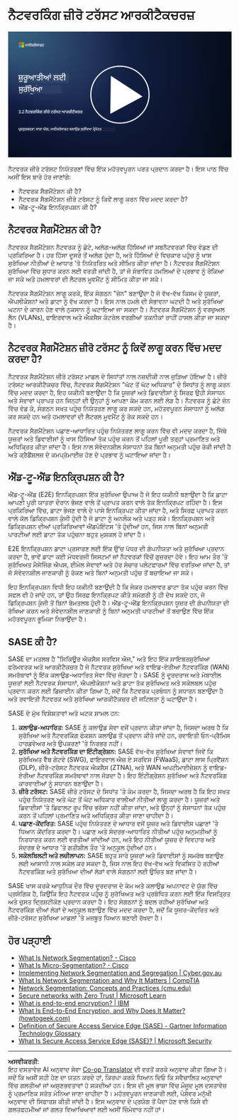 <!--
CO_OP_TRANSLATOR_METADATA:
{
  "original_hash": "680d6e14d9d33fc471c22f44679713f8",
  "translation_date": "2025-09-04T00:37:04+00:00",
  "source_file": "3.2 Networking zero trust architecture.md",
  "language_code": "pa"
}
-->
# ਨੈਟਵਰਕਿੰਗ ਜ਼ੀਰੋ ਟਰੱਸਟ ਆਰਕੀਟੈਕਚਰਜ਼

[![ਵੀਡੀਓ ਦੇਖੋ](../../translated_images/3-2_placeholder.b52521a0e93e0e122f19dfbd676c836d3d527c6de1bb28fd7643aa518eae6631.pa.png)](https://learn-video.azurefd.net/vod/player?id=9f425fdb-1c53-4e67-b550-68bdac35df45)

ਨੈਟਵਰਕ ਜ਼ੀਰੋ ਟਰੱਸਟ ਨਿਯੰਤਰਣਾਂ ਵਿੱਚ ਇੱਕ ਮਹੱਤਵਪੂਰਨ ਪਰਤ ਪ੍ਰਦਾਨ ਕਰਦਾ ਹੈ। ਇਸ ਪਾਠ ਵਿੱਚ ਅਸੀਂ ਇਸ ਬਾਰੇ ਹੋਰ ਜਾਣਾਂਗੇ:

 - ਨੈਟਵਰਕ ਸੈਗਮੈਂਟੇਸ਼ਨ ਕੀ ਹੈ?  
 - ਨੈਟਵਰਕ ਸੈਗਮੈਂਟੇਸ਼ਨ ਜ਼ੀਰੋ ਟਰੱਸਟ ਨੂੰ ਕਿਵੇਂ ਲਾਗੂ ਕਰਨ ਵਿੱਚ ਮਦਦ ਕਰਦਾ ਹੈ?  
 - ਐਂਡ-ਟੂ-ਐਂਡ ਇਨਕ੍ਰਿਪਸ਼ਨ ਕੀ ਹੈ?  

## ਨੈਟਵਰਕ ਸੈਗਮੈਂਟੇਸ਼ਨ ਕੀ ਹੈ?

ਨੈਟਵਰਕ ਸੈਗਮੈਂਟੇਸ਼ਨ ਨੈਟਵਰਕ ਨੂੰ ਛੋਟੇ, ਅਲੱਗ-ਅਲੱਗ ਹਿੱਸਿਆਂ ਜਾਂ ਸਬਨੈਟਵਰਕਾਂ ਵਿੱਚ ਵੰਡਣ ਦੀ ਪ੍ਰਕਿਰਿਆ ਹੈ। ਹਰ ਹਿੱਸਾ ਦੂਸਰੇ ਤੋਂ ਅਲੱਗ ਹੁੰਦਾ ਹੈ, ਅਤੇ ਹਿੱਸਿਆਂ ਦੇ ਵਿਚਕਾਰ ਪਹੁੰਚ ਨੂੰ ਖਾਸ ਸੁਰੱਖਿਆ ਨੀਤੀਆਂ ਦੇ ਆਧਾਰ 'ਤੇ ਨਿਯੰਤਰਿਤ ਅਤੇ ਸੀਮਿਤ ਕੀਤਾ ਜਾਂਦਾ ਹੈ। ਨੈਟਵਰਕ ਸੈਗਮੈਂਟੇਸ਼ਨ ਸੁਰੱਖਿਆ ਵਿੱਚ ਸੁਧਾਰ ਕਰਨ ਲਈ ਵਰਤੀ ਜਾਂਦੀ ਹੈ, ਤਾਂ ਜੋ ਸੰਭਾਵਿਤ ਹਮਲਿਆਂ ਦੇ ਪ੍ਰਭਾਵ ਨੂੰ ਰੋਕਿਆ ਜਾ ਸਕੇ ਅਤੇ ਹਮਲਾਵਰਾਂ ਦੀ ਲੈਟਰਲ ਮੂਵਮੈਂਟ ਨੂੰ ਸੀਮਿਤ ਕੀਤਾ ਜਾ ਸਕੇ।

ਨੈਟਵਰਕ ਸੈਗਮੈਂਟੇਸ਼ਨ ਲਾਗੂ ਕਰਕੇ, ਇੱਕ ਸੰਗਠਨ "ਜ਼ੋਨ" ਬਣਾਉਂਦਾ ਹੈ ਜੋ ਵੱਖ-ਵੱਖ ਕਿਸਮ ਦੇ ਯੂਜ਼ਰਾਂ, ਐਪਲੀਕੇਸ਼ਨਾਂ ਅਤੇ ਡਾਟਾ ਨੂੰ ਵੱਖ ਕਰਦਾ ਹੈ। ਇਸ ਨਾਲ ਹਮਲੇ ਦੀ ਸੰਭਾਵਨਾ ਘਟਦੀ ਹੈ ਅਤੇ ਸੁਰੱਖਿਆ ਘਟਨਾ ਦੇ ਕਾਰਨ ਹੋਣ ਵਾਲੇ ਨੁਕਸਾਨ ਨੂੰ ਘਟਾਇਆ ਜਾ ਸਕਦਾ ਹੈ। ਨੈਟਵਰਕ ਸੈਗਮੈਂਟੇਸ਼ਨ ਨੂੰ ਵਰਚੁਅਲ ਲੈਨ (VLANs), ਫਾਇਰਵਾਲ ਅਤੇ ਐਕਸੈਸ ਕੰਟਰੋਲ ਵਰਗੀਆਂ ਤਕਨੀਕਾਂ ਰਾਹੀਂ ਹਾਸਲ ਕੀਤਾ ਜਾ ਸਕਦਾ ਹੈ।

## ਨੈਟਵਰਕ ਸੈਗਮੈਂਟੇਸ਼ਨ ਜ਼ੀਰੋ ਟਰੱਸਟ ਨੂੰ ਕਿਵੇਂ ਲਾਗੂ ਕਰਨ ਵਿੱਚ ਮਦਦ ਕਰਦਾ ਹੈ?

ਨੈਟਵਰਕ ਸੈਗਮੈਂਟੇਸ਼ਨ ਜ਼ੀਰੋ ਟਰੱਸਟ ਮਾਡਲ ਦੇ ਸਿਧਾਂਤਾਂ ਨਾਲ ਨਜ਼ਦੀਕੀ ਨਾਲ ਜੁੜਿਆ ਹੋਇਆ ਹੈ। ਜ਼ੀਰੋ ਟਰੱਸਟ ਆਰਕੀਟੈਕਚਰ ਵਿੱਚ, ਨੈਟਵਰਕ ਸੈਗਮੈਂਟੇਸ਼ਨ "ਘੱਟ ਤੋਂ ਘੱਟ ਅਧਿਕਾਰ" ਦੇ ਸਿਧਾਂਤ ਨੂੰ ਲਾਗੂ ਕਰਨ ਵਿੱਚ ਮਦਦ ਕਰਦਾ ਹੈ, ਇਹ ਯਕੀਨੀ ਬਣਾਉਂਦਾ ਹੈ ਕਿ ਯੂਜ਼ਰਾਂ ਅਤੇ ਡਿਵਾਈਸਾਂ ਨੂੰ ਸਿਰਫ਼ ਉਹੀ ਸੰਸਾਧਨ ਅਤੇ ਸੇਵਾਵਾਂ ਪ੍ਰਾਪਤ ਹਨ ਜਿਨ੍ਹਾਂ ਦੀ ਉਨ੍ਹਾਂ ਨੂੰ ਆਪਣਾ ਕੰਮ ਕਰਨ ਲਈ ਲੋੜ ਹੈ। ਨੈਟਵਰਕ ਨੂੰ ਛੋਟੇ ਜ਼ੋਨ ਵਿੱਚ ਵੰਡ ਕੇ, ਸੰਗਠਨ ਸਖਤ ਪਹੁੰਚ ਨਿਯੰਤਰਣ ਲਾਗੂ ਕਰ ਸਕਦੇ ਹਨ, ਮਹੱਤਵਪੂਰਨ ਸੰਸਾਧਨਾਂ ਨੂੰ ਅਲੱਗ ਕਰ ਸਕਦੇ ਹਨ ਅਤੇ ਹਮਲਾਵਰਾਂ ਦੀ ਲੈਟਰਲ ਮੂਵਮੈਂਟ ਨੂੰ ਰੋਕ ਸਕਦੇ ਹਨ।

ਨੈਟਵਰਕ ਸੈਗਮੈਂਟੇਸ਼ਨ ਪਛਾਣ-ਆਧਾਰਿਤ ਪਹੁੰਚ ਨਿਯੰਤਰਣ ਲਾਗੂ ਕਰਨ ਵਿੱਚ ਵੀ ਮਦਦ ਕਰਦਾ ਹੈ, ਜਿੱਥੇ ਯੂਜ਼ਰਾਂ ਅਤੇ ਡਿਵਾਈਸਾਂ ਨੂੰ ਖਾਸ ਹਿੱਸਿਆਂ ਤੱਕ ਪਹੁੰਚ ਕਰਨ ਤੋਂ ਪਹਿਲਾਂ ਪੂਰੀ ਤਰ੍ਹਾਂ ਪ੍ਰਮਾਣਿਤ ਅਤੇ ਅਧਿਕ੍ਰਿਤ ਕੀਤਾ ਜਾਂਦਾ ਹੈ। ਇਸ ਨਾਲ ਸੰਵੇਦਨਸ਼ੀਲ ਸੰਸਾਧਨਾਂ ਤੱਕ ਬਿਨਾਂ ਅਨੁਮਤੀ ਪਹੁੰਚ ਰੋਕੀ ਜਾਂਦੀ ਹੈ ਅਤੇ ਕ੍ਰੈਡੈਂਸ਼ਲਜ਼ ਦੇ ਕਮਪ੍ਰੋਮਾਈਜ਼ ਹੋਣ ਦੇ ਪ੍ਰਭਾਵ ਨੂੰ ਘਟਾਇਆ ਜਾਂਦਾ ਹੈ।

## ਐਂਡ-ਟੂ-ਐਂਡ ਇਨਕ੍ਰਿਪਸ਼ਨ ਕੀ ਹੈ?

ਐਂਡ-ਟੂ-ਐਂਡ (E2E) ਇਨਕ੍ਰਿਪਸ਼ਨ ਇੱਕ ਸੁਰੱਖਿਆ ਉਪਾਅ ਹੈ ਜੋ ਇਹ ਯਕੀਨੀ ਬਣਾਉਂਦਾ ਹੈ ਕਿ ਡਾਟਾ ਆਪਣੀ ਪੂਰੀ ਯਾਤਰਾ ਦੌਰਾਨ ਭੇਜਣ ਵਾਲੇ ਤੋਂ ਪ੍ਰਾਪਤ ਕਰਨ ਵਾਲੇ ਤੱਕ ਇਨਕ੍ਰਿਪਟ ਰਹਿੰਦਾ ਹੈ। ਇਸ ਪ੍ਰਕਿਰਿਆ ਵਿੱਚ, ਡਾਟਾ ਭੇਜਣ ਵਾਲੇ ਦੇ ਪਾਸੇ ਇਨਕ੍ਰਿਪਟ ਕੀਤਾ ਜਾਂਦਾ ਹੈ, ਅਤੇ ਸਿਰਫ਼ ਪ੍ਰਾਪਤ ਕਰਨ ਵਾਲੇ ਕੋਲ ਡਿਕ੍ਰਿਪਸ਼ਨ ਕੁੰਜੀ ਹੁੰਦੀ ਹੈ ਜੋ ਡਾਟਾ ਨੂੰ ਅਨਲੌਕ ਅਤੇ ਪੜ੍ਹ ਸਕੇ। ਇਨਕ੍ਰਿਪਸ਼ਨ ਅਤੇ ਡਿਕ੍ਰਿਪਸ਼ਨ ਦੀਆਂ ਪ੍ਰਕਿਰਿਆਵਾਂ ਐਂਡਪੋਇੰਟਸ 'ਤੇ ਹੁੰਦੀਆਂ ਹਨ, ਜਿਸ ਨਾਲ ਬਿਨਾਂ ਅਨੁਮਤੀ ਪਾਰਟੀਆਂ ਲਈ ਡਾਟਾ ਤੱਕ ਪਹੁੰਚਨਾ ਬਹੁਤ ਮੁਸ਼ਕਲ ਹੋ ਜਾਂਦਾ ਹੈ।

E2E ਇਨਕ੍ਰਿਪਸ਼ਨ ਡਾਟਾ ਪ੍ਰਸਾਰਣ ਲਈ ਇੱਕ ਉੱਚ ਪੱਧਰ ਦੀ ਗੋਪਨੀਯਤਾ ਅਤੇ ਸੁਰੱਖਿਆ ਪ੍ਰਦਾਨ ਕਰਦਾ ਹੈ, ਭਾਵੇਂ ਡਾਟਾ ਕਈ ਮੱਧਵਰਜੀ ਸਿਸਟਮਾਂ ਜਾਂ ਨੈਟਵਰਕਾਂ ਵਿੱਚੋਂ ਗੁਜ਼ਰਦਾ ਹੋਵੇ। ਇਹ ਆਮ ਤੌਰ 'ਤੇ ਸੁਰੱਖਿਅਤ ਮੈਸੇਜਿੰਗ ਐਪਸ, ਈਮੇਲ ਸੇਵਾਵਾਂ ਅਤੇ ਹੋਰ ਸੰਚਾਰ ਪਲੇਟਫਾਰਮਾਂ ਵਿੱਚ ਵਰਤਿਆ ਜਾਂਦਾ ਹੈ, ਤਾਂ ਜੋ ਸੰਵੇਦਨਸ਼ੀਲ ਜਾਣਕਾਰੀ ਨੂੰ ਰੋਕਣ ਅਤੇ ਬਿਨਾਂ ਅਨੁਮਤੀ ਪਹੁੰਚ ਤੋਂ ਬਚਾਇਆ ਜਾ ਸਕੇ।

ਇਹ ਇਨਕ੍ਰਿਪਸ਼ਨ ਵਿਧੀ ਇਹ ਯਕੀਨੀ ਬਣਾਉਂਦੀ ਹੈ ਕਿ ਜੇਕਰ ਹਮਲਾਵਰ ਡਾਟਾ ਤੱਕ ਪਹੁੰਚ ਕਰਨ ਵਿੱਚ ਸਫਲ ਵੀ ਹੋ ਜਾਂਦੇ ਹਨ, ਤਾਂ ਉਹ ਸਿਰਫ਼ ਇਨਕ੍ਰਿਪਟ ਕੀਤੇ ਸਮੱਗਰੀ ਨੂੰ ਹੀ ਦੇਖ ਸਕਦੇ ਹਨ, ਜੋ ਡਿਕ੍ਰਿਪਸ਼ਨ ਕੁੰਜੀ ਤੋਂ ਬਿਨਾਂ ਬੇਮਤਲਬ ਹੁੰਦੀ ਹੈ। ਐਂਡ-ਟੂ-ਐਂਡ ਇਨਕ੍ਰਿਪਸ਼ਨ ਯੂਜ਼ਰ ਦੀ ਗੋਪਨੀਯਤਾ ਦੀ ਰੱਖਿਆ ਕਰਨ ਅਤੇ ਸੰਵੇਦਨਸ਼ੀਲ ਜਾਣਕਾਰੀ ਨੂੰ ਬਿਨਾਂ ਅਨੁਮਤੀ ਪਾਰਟੀਆਂ ਤੋਂ ਬਚਾਉਣ ਵਿੱਚ ਇੱਕ ਮਹੱਤਵਪੂਰਨ ਭੂਮਿਕਾ ਨਿਭਾਉਂਦਾ ਹੈ।

## SASE ਕੀ ਹੈ?

SASE ਦਾ ਮਤਲਬ ਹੈ "ਸਿਕਿਊਰ ਐਕਸੈਸ ਸਰਵਿਸ ਐਜ," ਅਤੇ ਇਹ ਇੱਕ ਸਾਇਬਰਸੁਰੱਖਿਆ ਫਰੇਮਵਰਕ ਅਤੇ ਆਰਕੀਟੈਕਚਰ ਹੈ ਜੋ ਨੈਟਵਰਕ ਸੁਰੱਖਿਆ ਅਤੇ ਵਾਇਡ-ਏਰੀਆ ਨੈਟਵਰਕਿੰਗ (WAN) ਸਮਰੱਥਾਵਾਂ ਨੂੰ ਇੱਕ ਕਲਾਉਡ-ਅਧਾਰਿਤ ਸੇਵਾ ਵਿੱਚ ਜੋੜਦਾ ਹੈ। SASE ਨੂੰ ਦੂਰਦਰਾਜ ਅਤੇ ਮੋਬਾਈਲ ਯੂਜ਼ਰਾਂ ਲਈ ਨੈਟਵਰਕ ਸੰਸਾਧਨਾਂ, ਐਪਲੀਕੇਸ਼ਨਾਂ ਅਤੇ ਡਾਟਾ ਤੱਕ ਸੁਰੱਖਿਅਤ ਅਤੇ ਸਕੇਲਬਲ ਪਹੁੰਚ ਪ੍ਰਦਾਨ ਕਰਨ ਲਈ ਡਿਜ਼ਾਈਨ ਕੀਤਾ ਗਿਆ ਹੈ, ਜਦੋਂ ਕਿ ਨੈਟਵਰਕ ਪ੍ਰਬੰਧਨ ਨੂੰ ਸਧਾਰਨ ਬਣਾਉਂਦਾ ਹੈ ਅਤੇ ਰਵਾਇਤੀ ਨੈਟਵਰਕ ਅਤੇ ਸੁਰੱਖਿਆ ਆਰਕੀਟੈਕਚਰ ਦੀ ਜਟਿਲਤਾ ਨੂੰ ਘਟਾਉਂਦਾ ਹੈ।

SASE ਦੇ ਮੁੱਖ ਵਿਸ਼ੇਸ਼ਤਾਵਾਂ ਅਤੇ ਘਟਕ ਸ਼ਾਮਲ ਹਨ:

1.  **ਕਲਾਉਡ-ਅਧਾਰਿਤ:** SASE ਨੂੰ ਕਲਾਉਡ ਸੇਵਾ ਵਜੋਂ ਪ੍ਰਦਾਨ ਕੀਤਾ ਜਾਂਦਾ ਹੈ, ਜਿਸਦਾ ਅਰਥ ਹੈ ਕਿ ਸੁਰੱਖਿਆ ਅਤੇ ਨੈਟਵਰਕਿੰਗ ਫੰਕਸ਼ਨ ਕਲਾਉਡ ਤੋਂ ਪ੍ਰਦਾਨ ਕੀਤੇ ਜਾਂਦੇ ਹਨ, ਰਵਾਇਤੀ ਓਨ-ਪ੍ਰੈਮਿਸ ਹਾਰਡਵੇਅਰ ਅਤੇ ਉਪਕਰਣਾਂ 'ਤੇ ਨਿਰਭਰ ਨਹੀਂ।  
2.  **ਸੁਰੱਖਿਆ ਅਤੇ ਨੈਟਵਰਕਿੰਗ ਦਾ ਇੰਟੀਗ੍ਰੇਸ਼ਨ:** SASE ਵੱਖ-ਵੱਖ ਸੁਰੱਖਿਆ ਸੇਵਾਵਾਂ ਜਿਵੇਂ ਕਿ ਸੁਰੱਖਿਅਤ ਵੈੱਬ ਗੇਟਵੇ (SWG), ਫਾਇਰਵਾਲ ਐਜ਼ ਏ ਸਰਵਿਸ (FWaaS), ਡਾਟਾ ਲਾਸ ਪ੍ਰਿਵੈਂਸ਼ਨ (DLP), ਜ਼ੀਰੋ-ਟਰੱਸਟ ਨੈਟਵਰਕ ਐਕਸੈਸ (ZTNA), ਅਤੇ WAN ਅਪਟੀਮਾਈਜ਼ੇਸ਼ਨ ਨੂੰ ਵਾਇਡ-ਏਰੀਆ ਨੈਟਵਰਕਿੰਗ ਸਮਰੱਥਾਵਾਂ ਨਾਲ ਜੋੜਦਾ ਹੈ। ਇਹ ਇੰਟੀਗ੍ਰੇਸ਼ਨ ਸੁਰੱਖਿਆ ਅਤੇ ਨੈਟਵਰਕਿੰਗ ਕਾਰਵਾਈਆਂ ਨੂੰ ਸਧਾਰਨ ਬਣਾਉਂਦਾ ਹੈ।  
3.  **ਜ਼ੀਰੋ ਟਰੱਸਟ:** SASE ਜ਼ੀਰੋ ਟਰੱਸਟ ਦੇ ਸਿਧਾਂਤ 'ਤੇ ਕੰਮ ਕਰਦਾ ਹੈ, ਜਿਸਦਾ ਅਰਥ ਹੈ ਕਿ ਇਹ ਸਖਤ ਪਹੁੰਚ ਨਿਯੰਤਰਣ ਅਤੇ ਘੱਟ ਤੋਂ ਘੱਟ ਅਧਿਕਾਰ ਵਾਲੀਆਂ ਨੀਤੀਆਂ ਲਾਗੂ ਕਰਦਾ ਹੈ। ਯੂਜ਼ਰਾਂ ਅਤੇ ਡਿਵਾਈਸਾਂ 'ਤੇ ਡਿਫਾਲਟ ਰੂਪ ਵਿੱਚ ਭਰੋਸਾ ਨਹੀਂ ਕੀਤਾ ਜਾਂਦਾ, ਅਤੇ ਉਨ੍ਹਾਂ ਨੂੰ ਸੰਸਾਧਨਾਂ ਤੱਕ ਪਹੁੰਚ ਕਰਨ ਤੋਂ ਪਹਿਲਾਂ ਪ੍ਰਮਾਣਿਤ ਅਤੇ ਅਧਿਕ੍ਰਿਤ ਕੀਤਾ ਜਾਣਾ ਚਾਹੀਦਾ ਹੈ।  
4.  **ਪਛਾਣ-ਕੇਂਦਰਿਤ:** SASE ਪਹੁੰਚ ਨਿਯੰਤਰਣ ਦੇ ਆਧਾਰ ਵਜੋਂ ਯੂਜ਼ਰ ਅਤੇ ਡਿਵਾਈਸ ਪਛਾਣਾਂ 'ਤੇ ਧਿਆਨ ਕੇਂਦਰਿਤ ਕਰਦਾ ਹੈ। ਪਛਾਣ ਅਤੇ ਸੰਦਰਭ-ਆਧਾਰਿਤ ਨੀਤੀਆਂ ਪਹੁੰਚ ਅਨੁਮਤੀਆਂ ਨੂੰ ਨਿਰਧਾਰਤ ਕਰਨ ਲਈ ਵਰਤੀਆਂ ਜਾਂਦੀਆਂ ਹਨ, ਅਤੇ ਇਹ ਨੀਤੀਆਂ ਯੂਜ਼ਰ ਦੇ ਵਿਵਹਾਰ ਅਤੇ ਸੰਦਰਭ ਦੇ ਆਧਾਰ 'ਤੇ ਗਤੀਸ਼ੀਲ ਤੌਰ 'ਤੇ ਅਨੁਕੂਲ ਹੁੰਦੀਆਂ ਹਨ।  
5.  **ਸਕੇਲਬਿਲਟੀ ਅਤੇ ਲਚੀਲਾਪਨ:** SASE ਬਹੁਤ ਸਾਰੇ ਯੂਜ਼ਰਾਂ ਅਤੇ ਡਿਵਾਈਸਾਂ ਨੂੰ ਸਮਰੱਥ ਬਣਾਉਣ ਲਈ ਆਸਾਨੀ ਨਾਲ ਸਕੇਲ ਕਰ ਸਕਦਾ ਹੈ, ਜਿਸ ਨਾਲ ਇਹ ਵੱਖ-ਵੱਖ ਅਤੇ ਵਿਕਸਿਤ ਹੋ ਰਹੀਆਂ ਨੈਟਵਰਕਿੰਗ ਅਤੇ ਸੁਰੱਖਿਆ ਦੀਆਂ ਲੋੜਾਂ ਵਾਲੇ ਸੰਗਠਨਾਂ ਲਈ ਉਚਿਤ ਬਣ ਜਾਂਦਾ ਹੈ।  

SASE ਖਾਸ ਕਰਕੇ ਆਧੁਨਿਕ ਦੌਰ ਵਿੱਚ ਦੂਰਦਰਾਜ ਦੇ ਕੰਮ ਅਤੇ ਕਲਾਉਡ ਅਪਨਾਵਟ ਦੇ ਯੁੱਗ ਵਿੱਚ ਪ੍ਰਸੰਗਿਕ ਹੈ, ਕਿਉਂਕਿ ਇਹ ਨੈਟਵਰਕ ਪਹੁੰਚ ਨੂੰ ਸੁਰੱਖਿਅਤ ਅਤੇ ਪ੍ਰਬੰਧਿਤ ਕਰਨ ਲਈ ਇੱਕ ਵਿਸਤ੍ਰਿਤ ਅਤੇ ਚੁਸਤ ਦ੍ਰਿਸ਼ਟੀਕੋਣ ਪ੍ਰਦਾਨ ਕਰਦਾ ਹੈ। ਇਹ ਸੰਗਠਨਾਂ ਨੂੰ ਬਦਲ ਰਹੀਆਂ ਸੁਰੱਖਿਆ ਅਤੇ ਨੈਟਵਰਕਿੰਗ ਦੀਆਂ ਲੋੜਾਂ ਦੇ ਅਨੁਕੂਲ ਬਣਾਉਣ ਵਿੱਚ ਮਦਦ ਕਰਦਾ ਹੈ, ਜਦੋਂ ਕਿ ਯੂਜ਼ਰ-ਕੇਂਦਰਿਤ ਅਤੇ ਜ਼ੀਰੋ-ਟਰੱਸਟ ਸੁਰੱਖਿਆ ਮਾਡਲਾਂ 'ਤੇ ਮਜ਼ਬੂਤ ਧਿਆਨ ਬਣਾਈ ਰੱਖਦਾ ਹੈ।

## ਹੋਰ ਪੜ੍ਹਾਈ

- [What Is Network Segmentation? - Cisco](https://www.cisco.com/c/en/us/products/security/what-is-network-segmentation.html#~benefits)  
- [What Is Micro-Segmentation? - Cisco](https://www.cisco.com/c/en/us/products/security/what-is-microsegmentation.html)  
- [Implementing Network Segmentation and Segregation | Cyber.gov.au](https://www.cyber.gov.au/resources-business-and-government/maintaining-devices-and-systems/system-hardening-and-administration/network-hardening/implementing-network-segmentation-and-segregation)  
- [What Is Network Segmentation and Why It Matters | CompTIA](https://www.comptia.org/blog/security-awareness-training-network-segmentation)  
- [Network Segmentation: Concepts and Practices (cmu.edu)](https://insights.sei.cmu.edu/blog/network-segmentation-concepts-and-practices/)  
- [Secure networks with Zero Trust | Microsoft Learn](https://learn.microsoft.com/security/zero-trust/deploy/networks?WT.mc_id=academic-96948-sayoung)  
- [What is end-to-end encryption? | IBM](https://www.ibm.com/topics/end-to-end-encryption)  
- [What Is End-to-End Encryption, and Why Does It Matter? (howtogeek.com)](https://www.howtogeek.com/711656/what-is-end-to-end-encryption-and-why-does-it-matter/)  
- [Definition of Secure Access Service Edge (SASE) - Gartner Information Technology Glossary](https://www.gartner.com/en/information-technology/glossary/secure-access-service-edge-sase)  
- [What Is Secure Access Service Edge (SASE)? | Microsoft Security](https://www.microsoft.com/security/business/security-101/what-is-sase?WT.mc_id=academic-96948-sayoung)  

---

**ਅਸਵੀਕਰਤੀ**:  
ਇਹ ਦਸਤਾਵੇਜ਼ AI ਅਨੁਵਾਦ ਸੇਵਾ [Co-op Translator](https://github.com/Azure/co-op-translator) ਦੀ ਵਰਤੋਂ ਕਰਕੇ ਅਨੁਵਾਦ ਕੀਤਾ ਗਿਆ ਹੈ। ਜਦੋਂ ਕਿ ਅਸੀਂ ਸਹੀ ਹੋਣ ਦਾ ਯਤਨ ਕਰਦੇ ਹਾਂ, ਕਿਰਪਾ ਕਰਕੇ ਧਿਆਨ ਦਿਓ ਕਿ ਸਵੈਚਾਲਿਤ ਅਨੁਵਾਦਾਂ ਵਿੱਚ ਗਲਤੀਆਂ ਜਾਂ ਅਸੁਣਭਵਤਾਵਾਂ ਹੋ ਸਕਦੀਆਂ ਹਨ। ਇਸ ਦੀ ਮੂਲ ਭਾਸ਼ਾ ਵਿੱਚ ਮੌਜੂਦ ਮੂਲ ਦਸਤਾਵੇਜ਼ ਨੂੰ ਪ੍ਰਮਾਣਿਕ ਸਰੋਤ ਮੰਨਿਆ ਜਾਣਾ ਚਾਹੀਦਾ ਹੈ। ਮਹੱਤਵਪੂਰਨ ਜਾਣਕਾਰੀ ਲਈ, ਪੇਸ਼ੇਵਰ ਮਨੁੱਖੀ ਅਨੁਵਾਦ ਦੀ ਸਿਫਾਰਸ਼ ਕੀਤੀ ਜਾਂਦੀ ਹੈ। ਇਸ ਅਨੁਵਾਦ ਦੇ ਪ੍ਰਯੋਗ ਤੋਂ ਪੈਦਾ ਹੋਣ ਵਾਲੇ ਕਿਸੇ ਵੀ ਗਲਤਫਹਮੀਆਂ ਜਾਂ ਗਲਤ ਵਿਆਖਿਆਵਾਂ ਲਈ ਅਸੀਂ ਜ਼ਿੰਮੇਵਾਰ ਨਹੀਂ ਹਾਂ।  
